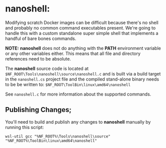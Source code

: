 # nanoshell:

Modifying scratch Docker images can be difficult because there's no shell and probably no
common command executables present.  We're going to handle this with a custom standalone
super simple shell that implements a handful of bare bones commands.

**NOTE:** **nanoshell** does not do anything with the **PATH** environment variable or any other
variables either.  This means that all file and directory references need to be absolute.

The **nanoshell** source code is located at `$NF_ROOT\Tools\nanoshell\source\nanoshell.c`
and is built via a build target in the `nanoshell.cs` project file and the compiled stand-alone
binary needs to be be written to: `$NF_ROOT\ToolBin\linux\amd64\nanoshell`

See `nanoshell.c` for more information about the supported commands.

## Publishing Changes;

You'll need to build and publish any changes to **nanoshell** manually by running this script:

```
wsl-util gcc "%NF_ROOT%\Tools\nanoshell\source" "%NF_ROOT%\ToolBin\linux\amd64\nanoshell"
```
